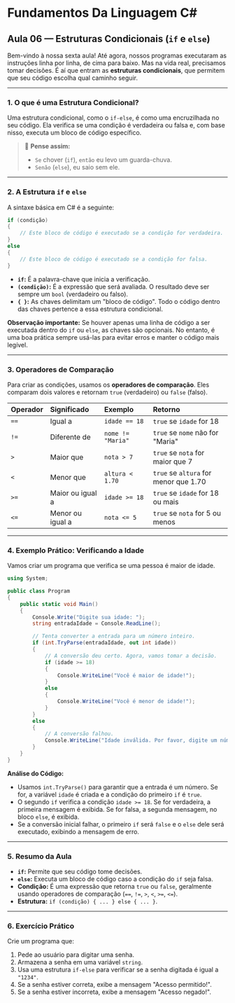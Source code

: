 
# Fundamentos Da Linguagem C#


## **Aula 06 — Estruturas Condicionais (`if` e `else`)**

Bem-vindo à nossa sexta aula\! Até agora, nossos programas executaram as instruções linha por linha, de cima para baixo. Mas na vida real, precisamos tomar decisões. É aí que entram as **estruturas condicionais**, que permitem que seu código escolha qual caminho seguir.

-----

### **1. O que é uma Estrutura Condicional?**

Uma estrutura condicional, como o `if-else`, é como uma encruzilhada no seu código. Ela verifica se uma condição é verdadeira ou falsa e, com base nisso, executa um bloco de código específico.

> 🧠 **Pense assim:**
>
>   * `Se` chover (`if`), `então` eu levo um guarda-chuva.
>   * `Senão` (`else`), eu saio sem ele.

-----

### **2. A Estrutura `if` e `else`**

A sintaxe básica em C\# é a seguinte:

```csharp
if (condição)
{
    // Este bloco de código é executado se a condição for verdadeira.
}
else
{
    // Este bloco de código é executado se a condição for falsa.
}
```

  * **`if`:** É a palavra-chave que inicia a verificação.
  * **`(condição)`:** É a expressão que será avaliada. O resultado deve ser sempre um `bool` (verdadeiro ou falso).
  * **`{ }`:** As chaves delimitam um "bloco de código". Todo o código dentro das chaves pertence a essa estrutura condicional.

**Observação importante:** Se houver apenas uma linha de código a ser executada dentro do `if` ou `else`, as chaves são opcionais. No entanto, é uma boa prática sempre usá-las para evitar erros e manter o código mais legível.

-----

### **3. Operadores de Comparação**

Para criar as condições, usamos os **operadores de comparação**. Eles comparam dois valores e retornam `true` (verdadeiro) ou `false` (falso).

| Operador | Significado | Exemplo | Retorno |
| :--- | :--- | :--- | :--- |
| `==` | Igual a | `idade == 18` | `true` se `idade` for 18 |
| `!=` | Diferente de | `nome != "Maria"` | `true` se `nome` não for "Maria" |
| `>` | Maior que | `nota > 7` | `true` se `nota` for maior que 7 |
| `<` | Menor que | `altura < 1.70` | `true` se `altura` for menor que 1.70 |
| `>=` | Maior ou igual a | `idade >= 18` | `true` se `idade` for 18 ou mais |
| `<=` | Menor ou igual a | `nota <= 5` | `true` se `nota` for 5 ou menos |

-----

### **4. Exemplo Prático: Verificando a Idade**

Vamos criar um programa que verifica se uma pessoa é maior de idade.

```csharp
using System;

public class Program
{
    public static void Main()
    {
        Console.Write("Digite sua idade: ");
        string entradaIdade = Console.ReadLine();

        // Tenta converter a entrada para um número inteiro.
        if (int.TryParse(entradaIdade, out int idade))
        {
            // A conversão deu certo. Agora, vamos tomar a decisão.
            if (idade >= 18)
            {
                Console.WriteLine("Você é maior de idade!");
            }
            else
            {
                Console.WriteLine("Você é menor de idade!");
            }
        }
        else
        {
            // A conversão falhou.
            Console.WriteLine("Idade inválida. Por favor, digite um número.");
        }
    }
}
```

**Análise do Código:**

  * Usamos `int.TryParse()` para garantir que a entrada é um número. Se for, a variável `idade` é criada e a condição do primeiro `if` é `true`.
  * O segundo `if` verifica a condição `idade >= 18`. Se for verdadeira, a primeira mensagem é exibida. Se for falsa, a segunda mensagem, no bloco `else`, é exibida.
  * Se a conversão inicial falhar, o primeiro `if` será `false` e o `else` dele será executado, exibindo a mensagem de erro.

-----

### **5. Resumo da Aula**

  * **`if`:** Permite que seu código tome decisões.
  * **`else`:** Executa um bloco de código caso a condição do `if` seja falsa.
  * **Condição:** É uma expressão que retorna `true` ou `false`, geralmente usando operadores de comparação (`==`, `!=`, `>`, `<`, `>=`, `<=`).
  * **Estrutura:** `if (condição) { ... } else { ... }`.

-----

### **6. Exercício Prático**

Crie um programa que:

1.  Pede ao usuário para digitar uma senha.
2.  Armazena a senha em uma variável `string`.
3.  Usa uma estrutura `if-else` para verificar se a senha digitada é igual a `"1234"`.
4.  Se a senha estiver correta, exibe a mensagem "Acesso permitido\!".
5.  Se a senha estiver incorreta, exibe a mensagem "Acesso negado\!".
